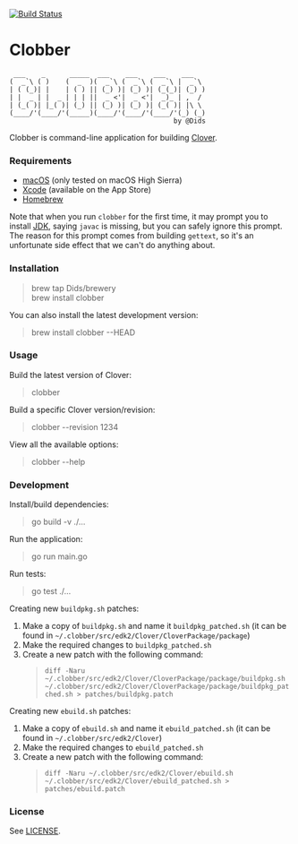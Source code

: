 [![Build Status](https://travis-ci.org/Dids/clobber.svg?branch=master)](https://travis-ci.org/Dids/clobber)

# Clobber

```
 ___    _      _____  ___    ___    ___    ___
(  _`\ ( )    (  _  )(  _`\ (  _`\ (  _`\ |  _`\
| ( (_)| |    | ( ) || (_) )| (_) )| (_(_)| (_) )
| |  _ | |  _ | | | ||  _ <'|  _ <'|  _)_ | ,  /
| (_( )| |_( )| (_) || (_) )| (_) )| (_( )| |\ \
(____/'(____/'(_____)(____/'(____/'(____/'(_) (_)
                                         by @Dids
```

Clobber is command-line application for building [Clover](https://sourceforge.net/projects/cloverefiboot/).

### Requirements

- [macOS](https://www.apple.com/lae/macos/) (only tested on macOS High Sierra)
- [Xcode](https://developer.apple.com/xcode/) (available on the App Store)
- [Homebrew](https://brew.sh/)

Note that when you run `clobber` for the first time, it may prompt you to install [JDK](http://www.oracle.com/technetwork/java/javase/downloads/jdk8-downloads-2133151.html), saying `javac` is missing, but you can safely ignore this prompt.  
The reason for this prompt comes from building `gettext`, so it's an unfortunate side effect that we can't do anything about.

### Installation

> brew tap Dids/brewery  
> brew install clobber  

You can also install the latest development version:  
> brew install clobber --HEAD  

### Usage

Build the latest version of Clover:  
> clobber  

Build a specific Clover version/revision:  
> clobber --revision 1234  

View all the available options:  
> clobber --help  

### Development

Install/build dependencies:  
> go build -v ./...  

Run the application:  
> go run main.go  

Run tests:  
> go test ./...  

Creating new `buildpkg.sh` patches:  
1. Make a copy of `buildpkg.sh` and name it `buildpkg_patched.sh` (it can be found in `~/.clobber/src/edk2/Clover/CloverPackage/package`)  
2. Make the required changes to `buildpkg_patched.sh`  
3. Create a new patch with the following command:  
   > `diff -Naru ~/.clobber/src/edk2/Clover/CloverPackage/package/buildpkg.sh ~/.clobber/src/edk2/Clover/CloverPackage/package/buildpkg_patched.sh > patches/buildpkg.patch`  

Creating new `ebuild.sh` patches:  
1. Make a copy of `ebuild.sh` and name it `ebuild_patched.sh` (it can be found in `~/.clobber/src/edk2/Clover`)  
2. Make the required changes to `ebuild_patched.sh`  
3. Create a new patch with the following command:  
   > `diff -Naru ~/.clobber/src/edk2/Clover/ebuild.sh ~/.clobber/src/edk2/Clover/ebuild_patched.sh > patches/ebuild.patch`  

### License

See [LICENSE](LICENSE).
